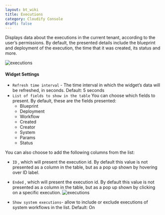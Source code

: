 ```yaml
---
layout: bt_wiki
title: Executions
category: Cloudify Console
draft: false
---
```


Displays data about the executions in the current tenant, according to the user’s permissions. By default, the presented details include the blueprint and deployment of the execution, the time that it was created, its status and more. 

![executions]( /images/ui/widgets/executions.png )

#### Widget Settings
* `Refresh time interval` - The time interval in which the widget’s data will be refreshed, in seconds. Default: 5 seconds
* `List of fields to show in the table` You can choose which fields to present. By default, these are the fields presented:
  * Blueprint
  * Deployment
  * Workflow
  * Created 
  * Creator
  * System
  * Params
  * Status
      
You can also choose to add the following columns from the list:
* `ID` , which will present the execution id. By default this value is not presented as a column in the table, but as a pop up shown by hovering over ID label. 
* `Ended` , which will present the execution id. By default this value is not presented as a column in the table, but as a pop up shown  by clicking on a specific execution. 
![executions](/images/ui/widgets/executions_copy_id.png)

* `Show system executions`- allow to include or exclude executions of system workflows in the list. Default: On
